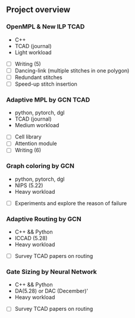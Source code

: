 ## Project overview

### OpenMPL & New ILP TCAD

+ C++
+ TCAD (journal)
+ Light workload

- [ ] Writing (5)
- [ ] Dancing-link (multiple stitches in one polygon)
- [ ] Redundant stitches
- [ ] Speed-up stitch insertion

### Adaptive MPL by GCN TCAD

+ python, pytorch, dgl
+ TCAD (journal)
+ Medium workload

- [ ] Cell library
- [ ] Attention module 
- [ ] Writing (6)

### Graph coloring by GCN

+ python, pytorch, dgl
+ NIPS (5.22)
+ Heavy workload

- [ ] Experiments and explore the reason of failure

### Adaptive Routing by GCN

+ C++ && Python
+ ICCAD (5.28)
+ Heavy workload

- [ ] Survey TCAD papers on routing

### Gate Sizing by Neural Network

+ C++ && Python
+ DA(5.28) or DAC (December)'
+ Heavy workload

- [ ] Survey TCAD papers on routing